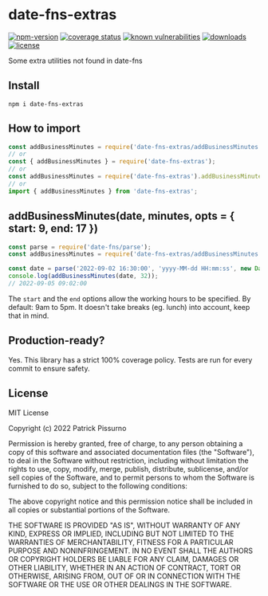 # date-fns-extras
[![npm-version](https://img.shields.io/npm/v/date-fns-extras.svg)](https://www.npmjs.com/package/date-fns-extras)
[![coverage status](https://coveralls.io/repos/github/patrickpissurno/date-fns-extras/badge.svg?branch=main)](https://coveralls.io/github/patrickpissurno/date-fns-extras?branch=main)
[![known vulnerabilities](https://snyk.io/test/github/patrickpissurno/date-fns-extras/badge.svg)](https://snyk.io/test/github/patrickpissurno/date-fns-extras)
[![downloads](https://img.shields.io/npm/dt/date-fns-extras.svg)](http://npm-stats.com/~packages/date-fns-extras)
[![license](https://img.shields.io/github/license/patrickpissurno/date-fns-extras.svg?maxAge=1800)](https://github.com/patrickpissurno/date-fns-extras/blob/main/LICENSE)

Some extra utilities not found in date-fns

## Install

```
npm i date-fns-extras
```

## How to import

```js
const addBusinessMinutes = require('date-fns-extras/addBusinessMinutes');
// or
const { addBusinessMinutes } = require('date-fns-extras');
// or
const addBusinessMinutes = require('date-fns-extras').addBusinessMinutes;
// or
import { addBusinessMinutes } from 'date-fns-extras';
```

## addBusinessMinutes(date, minutes, opts = { start: 9, end: 17 })

```js
const parse = require('date-fns/parse');
const addBusinessMinutes = require('date-fns-extras/addBusinessMinutes');

const date = parse('2022-09-02 16:30:00', 'yyyy-MM-dd HH:mm:ss', new Date());
console.log(addBusinessMinutes(date, 32));
// 2022-09-05 09:02:00
```

The `start` and the `end` options allow the working hours to be specified. By default: 9am to 5pm.
It doesn't take breaks (eg. lunch) into account, keep that in mind.

## Production-ready?
Yes. This library has a strict 100% coverage policy. Tests are run for every commit to ensure safety.

## License

MIT License

Copyright (c) 2022 Patrick Pissurno

Permission is hereby granted, free of charge, to any person obtaining a copy
of this software and associated documentation files (the "Software"), to deal
in the Software without restriction, including without limitation the rights
to use, copy, modify, merge, publish, distribute, sublicense, and/or sell
copies of the Software, and to permit persons to whom the Software is
furnished to do so, subject to the following conditions:

The above copyright notice and this permission notice shall be included in all
copies or substantial portions of the Software.

THE SOFTWARE IS PROVIDED "AS IS", WITHOUT WARRANTY OF ANY KIND, EXPRESS OR
IMPLIED, INCLUDING BUT NOT LIMITED TO THE WARRANTIES OF MERCHANTABILITY,
FITNESS FOR A PARTICULAR PURPOSE AND NONINFRINGEMENT. IN NO EVENT SHALL THE
AUTHORS OR COPYRIGHT HOLDERS BE LIABLE FOR ANY CLAIM, DAMAGES OR OTHER
LIABILITY, WHETHER IN AN ACTION OF CONTRACT, TORT OR OTHERWISE, ARISING FROM,
OUT OF OR IN CONNECTION WITH THE SOFTWARE OR THE USE OR OTHER DEALINGS IN THE
SOFTWARE.